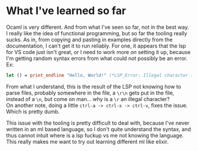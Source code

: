 # What I've learned so far
Ocaml is very different. And from what I've seen so far, not in the best way.\
I really like the idea of functional programming, but so far the tooling really 
sucks. As in, from copying and pasting in examples directly from the documentation,
I can't get it to run reliably. 
For one, it appears that the lsp for VS code just isn't great, or I need to work 
more on setting it up, because I'm getting random syntax errors from what could 
not possibly be an error. Ex:
```ocaml
let () = print_endline "Hello, World!" (*LSP_Error: Illegal character (\r)ocamllsp*)
```
From what I understand, this is the result of the LSP not knowing how to parse 
files, probably somewhere in the file, a `\r\n` gets put in the file, instead of
a `\n`, but come on man... why is a `\r` an illegal character? \
On another note, doing a little `ctrl-a -> ctrl-x -> ctrl-v`, fixes the issue.
Which is pretty dumb.

This issue with the tooling is pretty difficult to deal with, because I've never
written in an ml based language, so I don't quite understand the syntax, and thus
cannot intuit where is a lsp fuckup vs me not knowing the language. \
This really makes me want to try out learning different ml like elixir.

